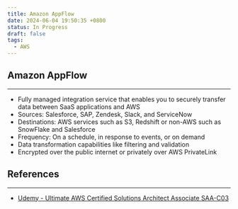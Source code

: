 ```yaml
---
title: Amazon AppFlow
date: 2024-06-04 19:50:35 +0800
status: In Progress
draft: false
tags:
  - AWS
---
```

## Amazon AppFlow
---
- Fully managed integration service that enables you to securely transfer data between SaaS applications and AWS
- Sources: Salesforce, SAP, Zendesk, Slack, and ServiceNow
- Destinations: AWS services such as S3, Redshift or non-AWS such as SnowFlake and Salesforce
- Frequency: On a schedule, in response to events, or on demand
- Data transformation capabilities like filtering and validation
- Encrypted over the public internet or privately over AWS PrivateLink

## References
---
- [Udemy - Ultimate AWS Certified Solutions Architect Associate SAA-C03](https://www.udemy.com/course/aws-certified-solutions-architect-associate-saa-c03)

